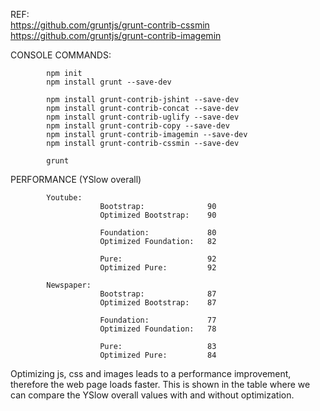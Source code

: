 REF:		
			https://github.com/gruntjs/grunt-contrib-cssmin
			https://github.com/gruntjs/grunt-contrib-imagemin

CONSOLE	COMMANDS:		

			npm init
			npm install grunt --save-dev

			npm install grunt-contrib-jshint --save-dev
			npm install grunt-contrib-concat --save-dev
			npm install grunt-contrib-uglify --save-dev
			npm install grunt-contrib-copy --save-dev
			npm install grunt-contrib-imagemin --save-dev
			npm install grunt-contrib-cssmin --save-dev

			grunt

PERFORMANCE (YSlow overall) 

			Youtube:
						Bootstrap:				90
						Optimized Bootstrap:	90

						Foundation:				80
						Optimized Foundation:	82

						Pure:					92
						Optimized Pure:			92

			Newspaper:
						Bootstrap:				87
						Optimized Bootstrap:	87

						Foundation:				77
						Optimized Foundation:	78

						Pure:					83
						Optimized Pure:			84

Optimizing js, css and images leads to a performance improvement, therefore the web page loads faster. This is shown in the table where we can compare the YSlow overall values with and without optimization.